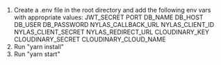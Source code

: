 1. Create a .env file in the root directory and add the following env vars with appropriate values:
JWT_SECRET
PORT
DB_NAME
DB_HOST
DB_USER
DB_PASSWORD
NYLAS_CALLBACK_URL
NYLAS_CLIENT_ID
NYLAS_CLIENT_SECRET
NYLAS_REDIRECT_URL
CLOUDINARY_KEY
CLOUDINARY_SECRET
CLOUDINARY_CLOUD_NAME
2. Run "yarn install"
3. Run "yarn start"
